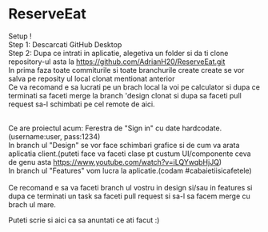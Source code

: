 # ReserveEat
 Setup !</br>
 Step 1: Descarcati GitHub Desktop</br>
 Step 2: Dupa ce intrati in aplicatie, alegetiva un folder si da ti clone repository-ul asta la https://github.com/AdrianH20/ReserveEat.git</br>
 In prima faza toate commiturile si toate branchurile create create se vor salva pe reposity ul local clonat mentionat anterior</br>
 Ce va recomand e sa lucrati pe un brach local la voi pe calculator si dupa ce terminati sa faceti merge la branch 'design clonat si dupa sa faceti pull request sa-l schimbati pe cel remote de aici.
 </br></br>

 Ce are proiectul acum: Ferestra de "Sign in" cu date hardcodate.(username:user, pass:1234)</br>
 In branch ul "Design" se vor face schimbari grafice si de cum va arata aplicatia client.(puteti face va faceti clase pt custum UI/componente ceva de genu asta https://www.youtube.com/watch?v=iLQYwqbHjJQ)</br>
 In branch ul "Features" vom lucra la aplicatie.(codam #cabaietiisicafetele)</br></br>
 Ce recomand e sa va faceti branch ul vostru in design si/sau in features si dupa ce terminati un task sa faceti pull request si sa-l sa facem merge cu brach ul mare.</br>
 
 Puteti scrie si aici ca sa anuntati ce ati facut :)
